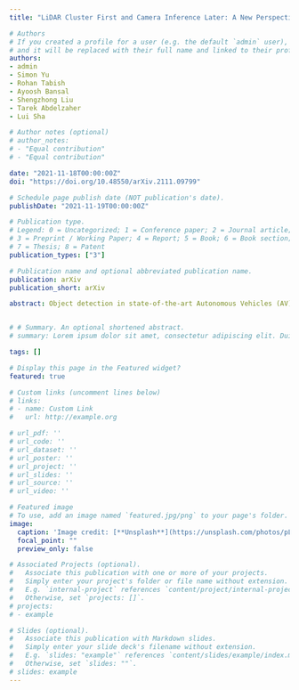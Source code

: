 ```yaml
---
title: "LiDAR Cluster First and Camera Inference Later: A New Perspective Towards Autonomous Driving"

# Authors
# If you created a profile for a user (e.g. the default `admin` user), write the username (folder name) here 
# and it will be replaced with their full name and linked to their profile.
authors:
- admin
- Simon Yu
- Rohan Tabish
- Ayoosh Bansal
- Shengzhong Liu
- Tarek Abdelzaher
- Lui Sha

# Author notes (optional)
# author_notes:
# - "Equal contribution"
# - "Equal contribution"

date: "2021-11-18T00:00:00Z"
doi: "https://doi.org/10.48550/arXiv.2111.09799"

# Schedule page publish date (NOT publication's date).
publishDate: "2021-11-19T00:00:00Z"

# Publication type.
# Legend: 0 = Uncategorized; 1 = Conference paper; 2 = Journal article;
# 3 = Preprint / Working Paper; 4 = Report; 5 = Book; 6 = Book section;
# 7 = Thesis; 8 = Patent
publication_types: ["3"]

# Publication name and optional abbreviated publication name.
publication: arXiv
publication_short: arXiv

abstract: Object detection in state-of-the-art Autonomous Vehicles (AV) framework relies heavily on deep neural networks. Typically, these networks perform object detection uniformly on the entire camera LiDAR frames. However, this uniformity jeopardizes the safety of the AV by giving the same priority to all objects in the scenes regardless of their risk of collision to the AV. In this paper, we present a new end-to-end pipeline for AV that introduces the concept of LiDAR cluster first and camera inference later to detect and classify objects. The benefits of our proposed framework are twofold. First, our pipeline prioritizes detecting objects that pose a higher risk of collision to the AV, giving more time for the AV to react to unsafe conditions. Second, it also provides, on average, faster inference speeds compared to popular deep neural network pipelines. We design our framework using the real-world datasets, the Waymo Open Dataset, solving challenges arising from the limitations of LiDAR sensors and object detection algorithms. We show that our novel object detection pipeline prioritizes the detection of higher risk objects while simultaneously achieving comparable accuracy and a 25% higher average speed compared to camera inference only.


# # Summary. An optional shortened abstract.
# summary: Lorem ipsum dolor sit amet, consectetur adipiscing elit. Duis posuere tellus ac convallis placerat. Proin tincidunt magna sed ex sollicitudin condimentum.

tags: []

# Display this page in the Featured widget?
featured: true

# Custom links (uncomment lines below)
# links:
# - name: Custom Link
#   url: http://example.org

# url_pdf: ''
# url_code: ''
# url_dataset: ''
# url_poster: ''
# url_project: ''
# url_slides: ''
# url_source: ''
# url_video: ''

# Featured image
# To use, add an image named `featured.jpg/png` to your page's folder. 
image:
  caption: 'Image credit: [**Unsplash**](https://unsplash.com/photos/pLCdAaMFLTE)'
  focal_point: ""
  preview_only: false

# Associated Projects (optional).
#   Associate this publication with one or more of your projects.
#   Simply enter your project's folder or file name without extension.
#   E.g. `internal-project` references `content/project/internal-project/index.md`.
#   Otherwise, set `projects: []`.
# projects:
# - example

# Slides (optional).
#   Associate this publication with Markdown slides.
#   Simply enter your slide deck's filename without extension.
#   E.g. `slides: "example"` references `content/slides/example/index.md`.
#   Otherwise, set `slides: ""`.
# slides: example
---
```


<!-- {{% callout note %}}
Click the *Cite* button above to demo the feature to enable visitors to import publication metadata into their reference management software.
{{% /callout %}}

{{% callout note %}}
Create your slides in Markdown - click the *Slides* button to check out the example.
{{% /callout %}} -->

<!-- Supplementary notes can be added here, including [code, math, and images](https://wowchemy.com/docs/writing-markdown-latex/). -->

